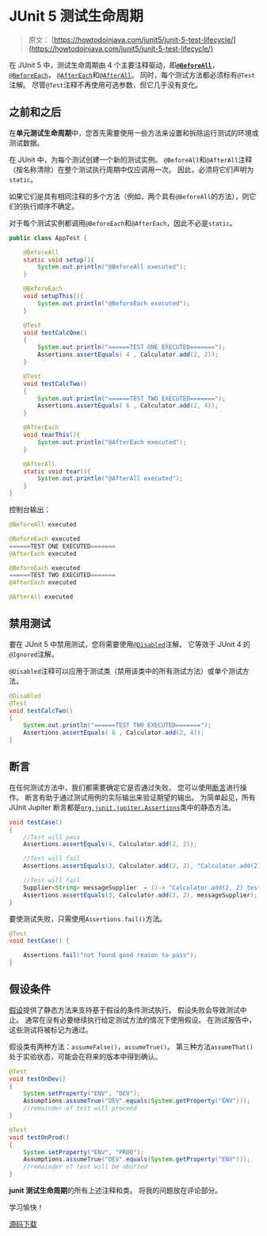 # JUnit 5 测试生命周期

> 原文： [https://howtodoinjava.com/junit5/junit-5-test-lifecycle/](https://howtodoinjava.com/junit5/junit-5-test-lifecycle/)

在 JUnit 5 中，测试生命周期由 4 个主要注释驱动，即[**`@BeforeAll`**](//howtodoinjava.com/junit-5/before-all-annotation-example/)， [`@BeforeEach`](//howtodoinjava.com/junit-5/before-each-annotation-example/)， [`@AfterEach`](//howtodoinjava.com/junit-5/after-each-annotation-example/)和[`@AfterAll`](//howtodoinjava.com/junit-5/after-all-annotation-example/)。 同时，每个测试方法都必须标有`@Test`注解。 尽管`@Test`注释不再使用可选参数，但它几乎没有变化。

## 之前和之后

在**单元测试生命周期**中，您首先需要使用一些方法来设置和拆除运行测试的环境或测试数据。

在 JUnit 中，为每个测试创建一个新的测试实例。 `@BeforeAll`和`@AfterAll`注释（按名称清除）在整个测试执行周期中仅应调用一次。 因此，必须将它们声明为`static`。

如果它们是具有相同注释的多个方法（例如，两个具有`@BeforeAll`的方法），则它们的执行顺序不确定。

对于每个测试实例都调用`@BeforeEach`和`@AfterEach`，因此不必是`static`。

```java
public class AppTest {

	@BeforeAll
	static void setup(){
		System.out.println("@BeforeAll executed");
	}

	@BeforeEach
	void setupThis(){
		System.out.println("@BeforeEach executed");
	}

	@Test
    void testCalcOne() 
	{
		System.out.println("======TEST ONE EXECUTED=======");
		Assertions.assertEquals( 4 , Calculator.add(2, 2));
    }

	@Test
    void testCalcTwo() 
	{
		System.out.println("======TEST TWO EXECUTED=======");
		Assertions.assertEquals( 6 , Calculator.add(2, 4));
    }

	@AfterEach
	void tearThis(){
		System.out.println("@AfterEach executed");
	}

	@AfterAll
	static void tear(){
		System.out.println("@AfterAll executed");
	}
}

```

控制台输出：

```java
@BeforeAll executed

@BeforeEach executed
======TEST ONE EXECUTED=======
@AfterEach executed

@BeforeEach executed
======TEST TWO EXECUTED=======
@AfterEach executed

@AfterAll executed
```

## 禁用测试

要在 JUnit 5 中禁用测试，您将需要使用[`@Disabled`](//howtodoinjava.com/junit-5/junit-5-disabled-test-example/)注解。 它等效于 JUnit 4 的`@Ignored`注解。

`@Disabled`注释可以应用于测试类（禁用该类中的所有测试方法）或单个测试方法。

```java
@Disabled
@Test
void testCalcTwo() 
{
	System.out.println("======TEST TWO EXECUTED=======");
	Assertions.assertEquals( 6 , Calculator.add(2, 4));
}

```

## 断言

在任何测试方法中，我们都需要确定它是否通过失败。 您可以使用[断言](//howtodoinjava.com/junit-5/junit-5-assertions-examples)进行操作。 断言有助于通过测试用例的实际输出来验证期望的输出。 为简单起见，所有 JUnit Jupiter 断言都是[`org.junit.jupiter.Assertions`](http://junit.org/junit5/docs/current/api/org/junit/jupiter/api/Assertions.html)类中的静态方法。

```java
void testCase() 
{
    //Test will pass
    Assertions.assertEquals(4, Calculator.add(2, 2));

    //Test will fail 
    Assertions.assertEquals(3, Calculator.add(2, 2), "Calculator.add(2, 2) test failed");

    //Test will fail 
    Supplier<String> messageSupplier  = ()-> "Calculator.add(2, 2) test failed";
    Assertions.assertEquals(3, Calculator.add(2, 2), messageSupplier);
}

```

要使测试失败，只需使用`Assertions.fail()`方法。

```java
@Test
void testCase() {

    Assertions.fail("not found good reason to pass");
}

```

## 假设条件

[假设](//howtodoinjava.com/junit-5/junit-5-assumptions-examples)提供了静态方法来支持基于假设的条件测试执行。 假设失败会导致测试中止。 通常在没有必要继续执行给定测试方法的情况下使用假设。 在测试报告中，这些测试将被标记为通过。

假设类有两种方法：`assumeFalse()`，`assumeTrue()`。 第三种方法`assumeThat()`处于实验状态，可能会在将来的版本中得到确认。

```java
@Test
void testOnDev() 
{
    System.setProperty("ENV", "DEV");
    Assumptions.assumeTrue("DEV".equals(System.getProperty("ENV")));
    //remainder of test will proceed
}

@Test
void testOnProd() 
{
    System.setProperty("ENV", "PROD");
    Assumptions.assumeTrue("DEV".equals(System.getProperty("ENV")));
    //remainder of test will be aborted
}

```

**junit 测试生命周期**的所有上述注释和类。 将我的问题放在评论部分。

学习愉快！

[源码下载](https://github.com/lokeshgupta1981/Junit5Examples/tree/master/JUnit5Examples)